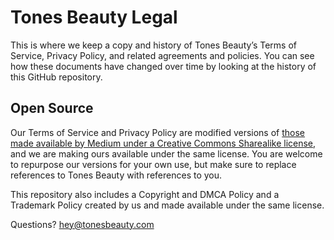 # Tones Beauty Legal

This is where we keep a copy and history of Tones Beauty’s Terms of Service, Privacy Policy, and related agreements and policies. You can see how these documents have changed over time by looking at the history of this GitHub repository.

## Open Source

Our Terms of Service and Privacy Policy are modified versions of [those made available by Medium under a Creative Commons Sharealike license](https://github.com/Medium/medium-policy), and we are making ours available under the same license. You are welcome to repurpose our versions for your own use, but make sure to replace references to Tones Beauty with references to you.

This repository also includes a Copyright and DMCA Policy and a Trademark Policy created by us and made available under the same license.

Questions? [hey@tonesbeauty.com](mailto:hey@tonesbeauty.com)
